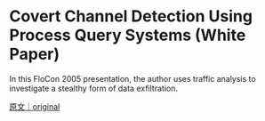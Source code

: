 
# Covert Channel Detection Using Process Query Systems (White Paper)

In this FloCon 2005 presentation, the author uses traffic analysis to investigate a stealthy form of data exfiltration.

[原文｜original](https://insights.sei.cmu.edu/library/covert-channel-detection-using-process-query-systems-white-paper/)
        